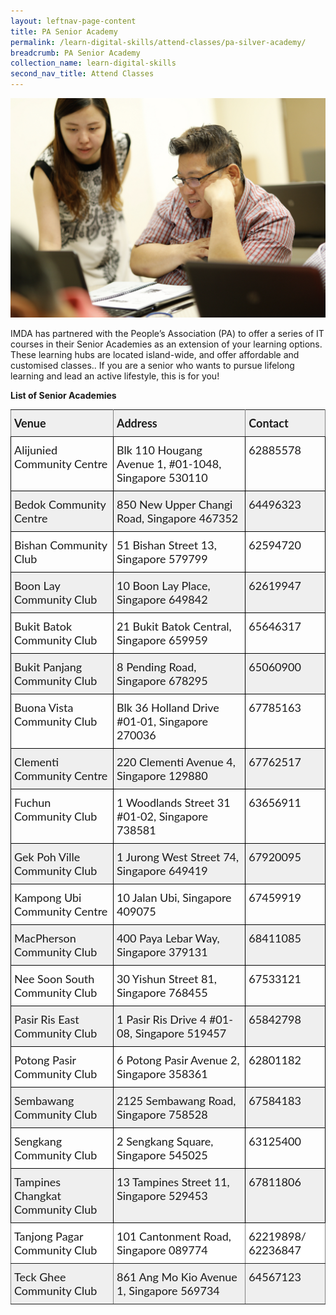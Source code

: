 ```yaml
---
layout: leftnav-page-content
title: PA Senior Academy
permalink: /learn-digital-skills/attend-classes/pa-silver-academy/
breadcrumb: PA Senior Academy
collection_name: learn-digital-skills
second_nav_title: Attend Classes
---
```


![pasa](/images/learn-digital-skills/pa-senior-academy/pa-senior-academy.jpeg)

IMDA has partnered with the People’s Association (PA) to offer a series of IT courses in their Senior Academies as an extension of your learning options. These learning hubs are located island-wide, and offer affordable and customised classes..
If you are a senior who wants to pursue lifelong learning and lead an active lifestyle, this is for you!

**List of Senior Academies**


<style type="text/css">
.tg  {border-collapse:collapse;border-spacing:0;}
.tg td{font-family:Lato;font-size:18px;padding:10px 5px;border-style:solid;border-width:1px;overflow:hidden;word-break:normal;border-color:black;}
.tg th{font-family:Lato;font-size:18px;font-weight:normal;padding:10px 5px;border-style:solid;border-width:1px;overflow:hidden;word-break:normal;border-color:black;}
.tg .tg-kftd{background-color:#efefef;text-align:left;vertical-align:top}
.tg .tg-dvid{font-weight:bold;background-color:#efefef;border-color:inherit;text-align:left;vertical-align:top}
.tg .tg-0lax{text-align:left;vertical-align:top}
.tg .tg-c6of{background-color:#ffffff;border-color:inherit;text-align:left;vertical-align:top}
.tg .tg-y698{background-color:#efefef;border-color:inherit;text-align:left;vertical-align:top}
  .content table td, .content table th{
  border:1px solid;
}

.content table tbody tr:last-child td, .content table tbody tr:last-child th{
  border-bottom-width:thin;
}
</style>
<table class="tg">
  <tr>
    <th class="tg-dvid">Venue</th>
    <th class="tg-dvid">Address</th>
    <th class="tg-dvid">Contact</th>
  </tr>
  <tr>
    <td class="tg-0lax">Alijunied Community Centre</td>
    <td class="tg-0lax">Blk 110 Hougang Avenue 1, #01-1048, Singapore 530110</td>
    <td class="tg-0lax">62885578</td>
  </tr>
  <tr>
    <td class="tg-kftd">Bedok Community Centre</td>
    <td class="tg-kftd">850 New Upper Changi Road, Singapore 467352</td>
    <td class="tg-kftd">64496323</td>
  </tr>
  <tr>
    <td class="tg-0lax">Bishan Community Club</td>
    <td class="tg-0lax">51 Bishan Street 13, Singapore 579799</td>
    <td class="tg-0lax">62594720</td>
  </tr>
  <tr>
    <td class="tg-kftd">Boon Lay Community Club</td>
    <td class="tg-kftd">10 Boon Lay Place, Singapore 649842</td>
    <td class="tg-kftd">62619947</td>
  </tr>
  <tr>
    <td class="tg-0lax">Bukit Batok Community Club</td>
    <td class="tg-0lax">21 Bukit Batok Central, Singapore 659959</td>
    <td class="tg-0lax">65646317</td>
  </tr>
  <tr>
    <td class="tg-kftd">Bukit Panjang Community Club</td>
    <td class="tg-kftd">8 Pending Road, Singapore 678295</td>
    <td class="tg-kftd">65060900</td>
  </tr>
  <tr>
    <td class="tg-0lax">Buona Vista Community Club</td>
    <td class="tg-0lax">Blk 36 Holland Drive #01-01, Singapore 270036</td>
    <td class="tg-0lax">67785163</td>
  </tr>
  <tr>
    <td class="tg-kftd">Clementi Community Centre</td>
    <td class="tg-kftd">220 Clementi Avenue 4, Singapore 129880</td>
    <td class="tg-kftd">67762517</td>
  </tr>
  <tr>
    <td class="tg-0lax">Fuchun Community Club</td>
    <td class="tg-0lax">1 Woodlands Street 31 #01-02, Singapore 738581</td>
    <td class="tg-0lax">63656911</td>
  </tr>
  <tr>
    <td class="tg-kftd">Gek Poh Ville Community Club</td>
    <td class="tg-kftd">1 Jurong West Street 74, Singapore 649419</td>
    <td class="tg-kftd">67920095</td>
  </tr>
  <tr>
    <td class="tg-0lax">Kampong Ubi Community Centre</td>
    <td class="tg-0lax">10 Jalan Ubi, Singapore 409075</td>
    <td class="tg-0lax">67459919</td>
  </tr>
  <tr>
    <td class="tg-kftd">MacPherson Community Club</td>
    <td class="tg-kftd">400 Paya Lebar Way, Singapore 379131</td>
    <td class="tg-kftd">68411085</td>
  </tr>
  <tr>
    <td class="tg-0lax">Nee Soon South Community Club</td>
    <td class="tg-0lax">30 Yishun Street 81, Singapore 768455</td>
    <td class="tg-0lax">67533121</td>
  </tr>
  <tr>
    <td class="tg-kftd">Pasir Ris East Community Club</td>
    <td class="tg-kftd">1 Pasir Ris Drive 4 #01-08, Singapore 519457</td>
    <td class="tg-kftd">65842798</td>
  </tr>
  <tr>
    <td class="tg-0lax">Potong Pasir Community Club</td>
    <td class="tg-0lax">6 Potong Pasir Avenue 2, Singapore 358361</td>
    <td class="tg-0lax">62801182</td>
  </tr>
  <tr>
    <td class="tg-kftd">Sembawang Community Club</td>
    <td class="tg-kftd">2125 Sembawang Road, Singapore 758528</td>
    <td class="tg-kftd">67584183</td>
  </tr>
  <tr>
    <td class="tg-0lax">Sengkang Community Club</td>
    <td class="tg-0lax">2 Sengkang Square, Singapore 545025</td>
    <td class="tg-0lax">63125400</td>
  </tr>
  <tr>
    <td class="tg-kftd">Tampines Changkat Community Club</td>
    <td class="tg-kftd">13 Tampines Street 11, Singapore 529453</td>
    <td class="tg-kftd">67811806</td>
  </tr>
  <tr>
    <td class="tg-c6of">Tanjong Pagar Community Club</td>
    <td class="tg-c6of">101 Cantonment Road, Singapore 089774</td>
    <td class="tg-c6of">62219898/ 62236847</td>
  </tr>
  <tr>
    <td class="tg-y698">Teck Ghee Community Club</td>
    <td class="tg-y698">861 Ang Mo Kio Avenue 1, Singapore 569734</td>
    <td class="tg-y698">64567123</td>
  </tr>
</table>
